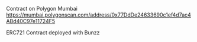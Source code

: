 

Contract on Polygon Mumbai https://mumbai.polygonscan.com/address/0x77DdDe24633690c1ef4d7ac4ABd40C97e11724F5

ERC721 Contract deployed with Bunzz 
